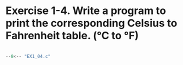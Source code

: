 # Exercise 1-4. Write a program to print the corresponding Celsius to Fahrenheit table. (°C to °F)

``` c

--8<-- "EX1_04.c"

```
